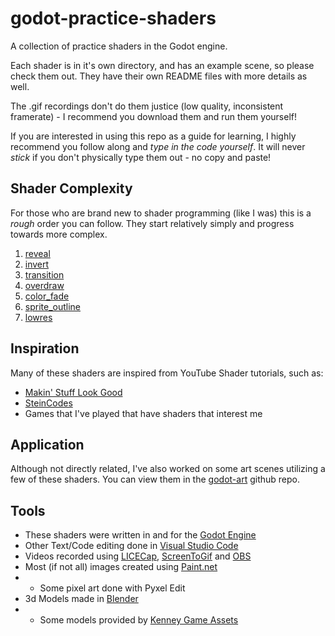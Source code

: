 # godot-practice-shaders
A collection of practice shaders in the Godot engine.

Each shader is in it's own directory, and has an example scene, so please check them out. They have their own README files with more details as well.

The .gif recordings don't do them justice (low quality, inconsistent framerate) - I recommend you download them and run them yourself!

If you are interested in using this repo as a guide for learning, I highly recommend you follow along and _type in the code yourself_. It will never *stick* if you don't physically type them out - no copy and paste!

## Shader Complexity
For those who are brand new to shader programming (like I was) this is a _rough_ order you can follow. They start relatively simply and progress towards more complex.

1. [reveal](2d/reveal)
1. [invert](2d/invert)
1. [transition](2d/transition)
1. [overdraw](3d/overdraw)
1. [color_fade](2d/color_fade)
1. [sprite_outline](2d/sprite_outline)
1. [lowres](3d/lowres)

## Inspiration
Many of these shaders are inspired from YouTube Shader tutorials, such as:
* [Makin' Stuff Look Good](https://www.youtube.com/channel/UCEklP9iLcpExB8vp_fWQseg)
* [SteinCodes](https://steincodes.tumblr.com/)
* Games that I've played that have shaders that interest me

## Application
Although not directly related, I've also worked on some art scenes utilizing a few of these shaders. You can view them in the [godot-art](https://github.com/DevinPentecost/godot-art) github repo.

## Tools
* These shaders were written in and for the [Godot Engine](https://godotengine.org/)
* Other Text/Code editing done in [Visual Studio Code](https://code.visualstudio.com)
* Videos recorded using [LICECap](https://www.cockos.com/licecap/), [ScreenToGif](http://www.screentogif.com/) and [OBS](https://obsproject.com/)
* Most (if not all) images created using [Paint.net](https://www.getpaint.net/)
* * Some pixel art done with Pyxel Edit
* 3d Models made in [Blender](https://www.blender.org/)
* * Some models provided by [Kenney Game Assets](https://kenney.nl/)
